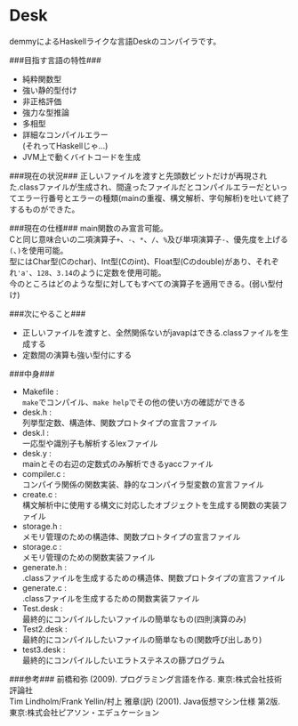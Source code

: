 Desk
==========
demmyによるHaskellライクな言語Deskのコンパイラです。

###目指す言語の特性###
+ 純粋関数型
+ 強い静的型付け
+ 非正格評価
+ 強力な型推論
+ 多相型
+ 詳細なコンパイルエラー  
(それってHaskellじゃ...)
+ JVM上で動くバイトコードを生成

###現在の状況###
正しいファイルを渡すと先頭数ビットだけが再現された.classファイルが生成され、間違ったファイルだとコンパイルエラーだといってエラー行番号とエラーの種類(mainの重複、構文解析、字句解析)を吐いて終了するものができた。

###現在の仕様###
main関数のみ宣言可能。  
Cと同じ意味合いの二項演算子`+`、`-`、`*`、`/`、`%`及び単項演算子`-`、優先度を上げる`(`、`)`を使用可能。  
型にはChar型(Cのchar)、Int型(Cのint)、Float型(Cのdouble)があり、それぞれ`'a'`、`128`、`3.14`のように定数を使用可能。  
今のところはどのような型に対してもすべての演算子を適用できる。(弱い型付け)

###次にやること###
+ 正しいファイルを渡すと、全然関係ないがjavapはできる.classファイルを生成する
+ 定数間の演算も強い型付にする

###中身###
+ Makefile :  
`make`でコンパイル、`make help`でその他の使い方の確認ができる
+ desk.h :  
列挙型定数、構造体、関数プロトタイプの宣言ファイル
+ desk.l :  
一応型や識別子も解析するlexファイル
+ desk.y :  
mainとその右辺の定数式のみ解析できるyaccファイル
+ compiler.c :  
コンパイラ関係の関数実装、静的なコンパイラ型変数の宣言ファイル
+ create.c :  
構文解析中に使用する構文に対応したオブジェクトを生成する関数の実装ファイル
+ storage.h :  
メモリ管理のための構造体、関数プロトタイプの宣言ファイル
+ storage.c :  
メモリ管理のための関数実装ファイル
+ generate.h :  
.classファイルを生成するための構造体、関数プロトタイプの宣言ファイル
+ generate.c :  
.classファイルを生成するための関数実装ファイル
+ Test.desk :  
最終的にコンパイルしたいファイルの簡単なもの(四則演算のみ)
+ Test2.desk :  
最終的にコンパイルしたいファイルの簡単なもの(関数呼び出しあり)
+ test3.desk :  
最終的にコンパイルしたいエラトステネスの篩プログラム

###参考###
前橋和弥 (2009). プログラミング言語を作る. 東京:株式会社技術評論社  
Tim Lindholm/Frank Yellin/村上 雅章(訳) (2001). Java仮想マシン仕様 第2版. 東京:株式会社ピアソン・エデュケーション
